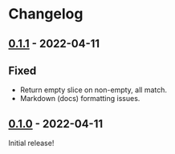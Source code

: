 # Changelog

## [0.1.1](https://github.com/Blobfolio/trimothy/releases/tag/v0.1.1) - 2022-04-11

## Fixed

* Return empty slice on non-empty, all match.
* Markdown (docs) formatting issues.



## [0.1.0](https://github.com/Blobfolio/trimothy/releases/tag/v0.1.0) - 2022-04-11

Initial release!
